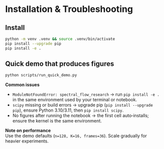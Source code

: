 
# Installation & Troubleshooting

## Install
```bash
python -m venv .venv && source .venv/bin/activate
pip install --upgrade pip
pip install -e .
```

## Quick demo that produces figures
```bash
python scripts/run_quick_demo.py
```

**Common issues**
- `ModuleNotFoundError: spectral_flow_research` → run `pip install -e .` in the same environment used by your terminal or notebook.
- `scipy` missing or build errors → upgrade pip (`pip install --upgrade pip`), ensure Python 3.10/3.11, then `pip install scipy`.
- No figures after running the notebook → the first cell auto‑installs; ensure the kernel is the same environment.

**Note on performance**  
Use the demo defaults (`n=128, K=16, frames=36`). Scale gradually for heavier experiments.
